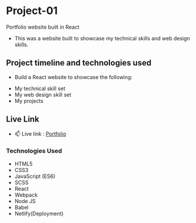 # Project-01
Portfolio website built in React

- This was a website built to showcase my technical skills and web design skills.

## Project timeline and technologies used
- Build a React website to showcase the following:
* My technical skill set
* My web design skill set
* My projects

## Live Link
- 📫 Live link : [Portfolio](https://gayashan-dev.netlify.app/)

### Technologies Used
* HTML5
* CSS3
* JavaScript (ES6)
* SCSS
* React
* Webpack
* Node JS
* Babel
* Netlify(Deployment)


